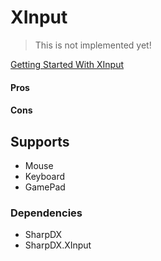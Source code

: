 ﻿
# XInput

> This is not implemented yet!

[Getting Started With XInput](https://msdn.microsoft.com/en-us/library/windows/desktop/ee417001(v=vs.85).aspx)

#### Pros

#### Cons

## Supports

* Mouse
* Keyboard
* GamePad

### Dependencies

- SharpDX
- SharpDX.XInput
